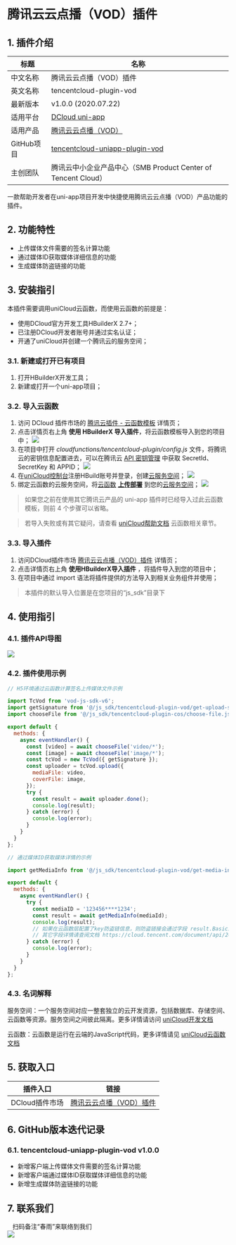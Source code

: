 # 腾讯云云点播（VOD）插件

## 1. 插件介绍
| 标题      | 名称    |
| ----     | ---------------- |
| 中文名称   | 腾讯云云点播（VOD）插件 |
| 英文名称   | tencentcloud-plugin-vod |
| 最新版本   | v1.0.0 (2020.07.22) |
| 适用平台   | [DCloud uni-app](https://uniapp.dcloud.net.cn) |
| 适用产品   | [腾讯云云点播（VOD）](https://cloud.tencent.com/product/vod) |
| GitHub项目| [tencentcloud-uniapp-plugin-vod](https://github.com/Tencent-Cloud-Plugins/tencentcloud-uniapp-plugin-vod) |
| 主创团队   | 腾讯云中小企业产品中心（SMB Product Center of Tencent Cloud） |

一款帮助开发者在uni-app项目开发中快捷使用腾讯云云点播（VOD）产品功能的插件。

## 2. 功能特性

- 上传媒体文件需要的签名计算功能
- 通过媒体ID获取媒体详细信息的功能
- 生成媒体防盗链接的功能

## 3. 安装指引

本插件需要调用uniCloud云函数，而使用云函数的前提是：

- 使用DCloud官方开发工具HBuilderX 2.7+；
- 已注册DCloud开发者账号并通过实名认证；
- 开通了uniCloud并创建一个腾讯云的服务空间；

### 3.1. 新建或打开已有项目

1. 打开HBuilderX开发工具；
1. 新建或打开一个uni-app项目；

### 3.2. 导入云函数

1. 访问 DCloud 插件市场的 [腾讯云插件 - 云函数模板](https://ext.dcloud.net.cn/plugin?id=2139) 详情页；
2. 点击详情页右上角 **使用 HBuilderX 导入插件**，将云函数模板导入到您的项目中；
![](./images/guide/guide-1.png)
3. 在项目中打开 _cloudfunctions/tencentcloud-plugin/config.js_ 文件，将腾讯云的密钥信息配置进去，可以在腾讯云 [API 密钥管理](https://console.cloud.tencent.com/cam/capi) 中获取 SecretId、SecretKey 和 APPID；
![](./images/guide/guide-2.png)
4. 在[uniCloud控制台](https://unicloud.dcloud.net.cn/login)注册HBuild账号并登录，创建[云服务空间](https://uniapp.dcloud.net.cn/uniCloud/concepts/space)；
![](./images/guide/guide-3.png)
5. 绑定云函数的云服务空间，将[云函数](https://uniapp.dcloud.net.cn/uniCloud/concepts/cloudfunction) [**上传部署**](https://uniapp.dcloud.net.cn/uniCloud/quickstart?id=rundebug) 到您的[云服务空间](https://uniapp.dcloud.net.cn/uniCloud/concepts/space)；
![](./images/guide/guide-4.png)

> 如果您之前在使用其它腾讯云产品的 uni-app 插件时已经导入过此云函数模板，则前 4 个步骤可以省略。

> 若导入失败或有其它疑问，请查看 [uniCloud帮助文档](https://uniapp.dcloud.io/uniCloud/README) 云函数相关章节。

### 3.3. 导入插件

1. 访问DCloud插件市场 [腾讯云云点播（VOD）插件](https://ext.dcloud.net.cn/plugin?id=2363) 详情页；
1. 点击详情页右上角 **使用HBuilderX导入插件** ，将插件导入到您的项目中；
1. 在项目中通过 import 语法将插件提供的方法导入到相关业务组件并使用；

> 本插件的默认导入位置是在您项目的“js_sdk”目录下

## 4. 使用指引

### 4.1. 插件API导图

![](./images/vod-guide.png)

### 4.2. 插件使用示例

```javascript
// H5环境通过云函数计算签名上传媒体文件示例

import TcVod from 'vod-js-sdk-v6';
import getSignature from '@/js_sdk/tencentcloud-plugin-vod/get-upload-signature.js';
import chooseFile from '@/js_sdk/tencentcloud-plugin-cos/choose-file.js';

export default {
  methods: {
    async eventHandler() {
      const [video] = await chooseFile('video/*');
      const [image] = await chooseFile('image/*');
      const tcVod = new TcVod({ getSignature });
      const uploader = tcVod.upload({
        mediaFile: video,
        coverFile: image,
      });
      try {
        const result = await uploader.done();
        console.log(result);
      } catch (error) {
        console.log(error);
      }
    }
  }
};
```

```javascript
// 通过媒体ID获取媒体详情的示例

import getMediaInfo from '@/js_sdk/tencentcloud-plugin-vod/get-media-info.js'

export default {
  methods: {
    async eventHandler() {
      try {
        const mediaID = '123456****1234';
        const result = await getMediaInfo(mediaId);
        console.log(result);
        // 如果在云函数层配置了key防盗链信息，则防盗链接会通过字段 result.BasicInfo.AntiTheftUrl 返回
        // 其它字段详情请查阅文档 https://cloud.tencent.com/document/api/266/31773#MediaInfo
      } catch (error) {
        console.log(error);
      }
    }
  }
};
```

### 4.3. 名词解释

服务空间：一个服务空间对应一整套独立的云开发资源，包括数据库、存储空间、云函数等资源。服务空间之间彼此隔离。更多详情请访问 [uniCloud开发文档](https://uniapp.dcloud.io/uniCloud/concepts/space)

云函数：云函数是运行在云端的JavaScript代码，更多详情请见 [uniCloud云函数文档](https://uniapp.dcloud.io/uniCloud/cf-functions)

## 5. 获取入口

| 插件入口      | 链接    |
| ----     | ---------------- |
| DCloud插件市场 | [腾讯云云点播（VOD）插件](https://ext.dcloud.net.cn/plugin?id=2363) |

## 6. GitHub版本迭代记录

### 6.1. tencentcloud-uniapp-plugin-vod v1.0.0

- 新增客户端上传媒体文件需要的签名计算功能
- 新增客户端通过媒体ID获取媒体详细信息的功能
- 新增生成媒体防盗链接的功能

## 7. 联系我们

&nbsp;&nbsp;&nbsp;扫码备注“春雨”来联络到我们</br>
![](./images/qrcode.png)